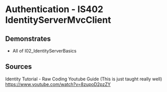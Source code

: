 # Authentication - IS402 IdentityServerMvcClient

## Demonstrates

 * All of I02_IdentityServerBasics

## Sources

Identity Tutorial - Raw Coding Youtube Guide (This is just taught really well)  
https://www.youtube.com/watch?v=8zupoD2pzZY  
